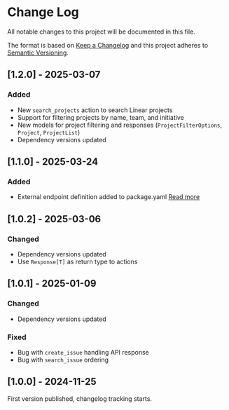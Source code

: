 # Change Log

All notable changes to this project will be documented in this file.

The format is based on [Keep a Changelog](https://keepachangelog.com/)
and this project adheres to [Semantic Versioning](https://semver.org/).

## [1.2.0] - 2025-03-07

### Added

- New `search_projects` action to search Linear projects
- Support for filtering projects by name, team, and initiative
- New models for project filtering and responses (`ProjectFilterOptions`, `Project`, `ProjectList`)
- Dependency versions updated

## [1.1.0] - 2025-03-24

### Added

- External endpoint definition added to package.yaml [Read more](https://sema4.ai/docs/team-edition/marketplace/snowflake-admin#managing-external-access)

## [1.0.2] - 2025-03-06

### Changed

- Dependency versions updated
- Use `Response[T]` as return type to actions

## [1.0.1] - 2025-01-09

### Changed

- Dependency versions updated

### Fixed

- Bug with `create_issue` handling API response
- Bug with `search_issue` ordering

## [1.0.0] - 2024-11-25

First version published, changelog tracking starts.
